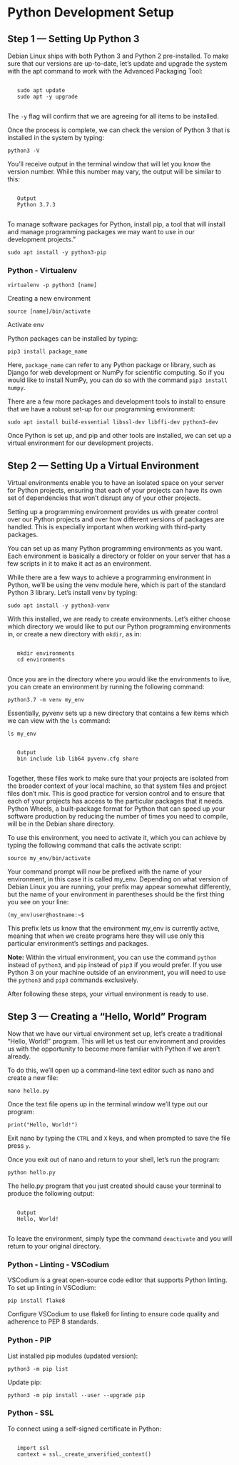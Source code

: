 <!doctype html>
<html lang="en">
 <head>
  <meta charset="UTF-8" />
  <meta name="viewport" content="width=device-width, initial-scale=1.0" />
  <title>How to Install Python 3 and Set Up a Programming Environment on Debian</title>
 </head>
 <body>

  <h1>Python Development Setup</h1>

   <h2>Step 1 — Setting Up Python 3</h2>
  
   <p>
    Debian Linux ships with both Python 3 and Python 2 pre-installed. To make
    sure that our versions are up-to-date, let’s update and upgrade the system
    with the apt command to work with the Advanced Packaging Tool:
   </p>

   <pre><code>
   sudo apt update
   sudo apt -y upgrade
   </code></pre>
   
   <p>
    The <code>-y</code> flag will confirm that we are agreeing for all items to
    be installed.
   </p>
   
   <p>
    Once the process is complete, we can check the version of Python 3 that is
    installed in the system by typing:
   </p>

   <pre><code>python3 -V</code></pre>
   
   <p>
    You’ll receive output in the terminal window that will let you know the
    version number. While this number may vary, the output will be similar to
    this:
   </p>

   <pre><code>
   Output
   Python 3.7.3
   </code></pre>
   
   <p>
    To manage software packages for Python, install pip, a tool that will install and manage programming packages we may want to use in our development projects.”
   </p>

   <pre><code>sudo apt install -y python3-pip</code></pre>

   <h3>Python - Virtualenv</h3>
   
   <pre><code>virtualenv -p python3 [name]</code></pre>
   
   <p>Creating a new environment</p>
   
   <pre><code>source [name]/bin/activate</code></pre>
   
   <p>Activate env</p>
   <p>Python packages can be installed by typing:</p>
   
   <pre><code>pip3 install package_name</code></pre>
   
   <p>
    Here, <code>package_name</code> can refer to any Python package or library,
    such as Django for web development or NumPy for scientific computing. So if
    you would like to install NumPy, you can do so with the command
    <code>pip3 install numpy</code>.
   </p>
   
   <p>
    There are a few more packages and development tools to install to ensure
    that we have a robust set-up for our programming environment:
   </p>

   <pre><code>sudo apt install build-essential libssl-dev libffi-dev python3-dev</code></pre>
   
   <p>
    Once Python is set up, and pip and other tools are installed, we can set up
    a virtual environment for our development projects.
   </p>

   <h2>Step 2 — Setting Up a Virtual Environment</h2>
   
   <p>
    Virtual environments enable you to have an isolated space on your server for
    Python projects, ensuring that each of your projects can have its own set of
    dependencies that won’t disrupt any of your other projects.
   </p>
   
   <p>
    Setting up a programming environment provides us with greater control over
    our Python projects and over how different versions of packages are handled.
    This is especially important when working with third-party packages.
   </p>
   
   <p>
    You can set up as many Python programming environments as you want. Each
    environment is basically a directory or folder on your server that has a few
    scripts in it to make it act as an environment.
   </p>
   
   <p>
    While there are a few ways to achieve a programming environment in Python,
    we’ll be using the venv module here, which is part of the standard Python 3
    library. Let’s install venv by typing:
   </p>

   <pre><code>sudo apt install -y python3-venv</code></pre>
   
   <p>
    With this installed, we are ready to create environments. Let’s either
    choose which directory we would like to put our Python programming
    environments in, or create a new directory with <code>mkdir</code>, as in:
   </p>

   <pre><code>
   mkdir environments
   cd environments
   </code></pre>
   
   <p>
    Once you are in the directory where you would like the environments to live,
    you can create an environment by running the following command:
   </p>

   <pre><code>python3.7 -m venv my_env</code></pre>
   
   <p>
    Essentially, pyvenv sets up a new directory that contains a few items which
    we can view with the <code>ls</code> command:
   </p>

   <pre><code>ls my_env</code></pre>
   <pre><code>
   Output
   bin include lib lib64 pyvenv.cfg share
   </code></pre>
   
   <p>
    Together, these files work to make sure that your projects are isolated from
    the broader context of your local machine, so that system files and project
    files don’t mix. This is good practice for version control and to ensure
    that each of your projects has access to the particular packages that it
    needs. Python Wheels, a built-package format for Python that can speed up
    your software production by reducing the number of times you need to
    compile, will be in the Debian share directory.
   </p>
   
   <p>
    To use this environment, you need to activate it, which you can achieve by
    typing the following command that calls the activate script:
   </p>

   <pre><code>source my_env/bin/activate</code></pre>
   
   <p>
    Your command prompt will now be prefixed with the name of your environment,
    in this case it is called my_env. Depending on what version of Debian Linux
    you are running, your prefix may appear somewhat differently, but the name
    of your environment in parentheses should be the first thing you see on your
    line:
   </p>

   <pre><code>(my_env)user@hostname:~$</code></pre>
   
   <p>
    This prefix lets us know that the environment my_env is currently active,
    meaning that when we create programs here they will use only this particular
    environment’s settings and packages.
   </p>
   
   <p>
    <strong>Note:</strong> Within the virtual environment, you can use the
    command <code>python</code> instead of <code>python3</code>, and
    <code>pip</code> instead of <code>pip3</code> if you would prefer. If you
    use Python 3 on your machine outside of an environment, you will need to use
    the <code>python3</code> and <code>pip3</code> commands exclusively.
   </p>
   
   <p>After following these steps, your virtual environment is ready to use.</p>

   <h2>Step 3 — Creating a “Hello, World” Program</h2>
   
   <p>
    Now that we have our virtual environment set up, let’s create a traditional
    “Hello, World!” program. This will let us test our environment and provides
    us with the opportunity to become more familiar with Python if we aren’t
    already.
   </p>
   
   <p>
    To do this, we’ll open up a command-line text editor such as nano and create
    a new file:
   </p>

   <pre><code>nano hello.py</code></pre>
   
   <p>
    Once the text file opens up in the terminal window we’ll type out our
    program:
   </p>

   <pre><code>print("Hello, World!")</code></pre>
   
   <p>
    Exit nano by typing the <code>CTRL</code> and <code>X</code> keys, and when
    prompted to save the file press <code>y</code>.
   </p>
   
   <p>
    Once you exit out of nano and return to your shell, let’s run the program:
   </p>

   <pre><code>python hello.py</code></pre>
   
   <p>
    The hello.py program that you just created should cause your terminal to
    produce the following output:
   </p>

   <pre><code>
   Output
   Hello, World!
   </code></pre>
   
   <p>
    To leave the environment, simply type the command
    <code>deactivate</code> and you will return to your original directory.
   </p>

   <h3>Python - Linting - VSCodium</h3>
   
   <p>
    VSCodium is a great open-source code editor that supports Python linting. To
    set up linting in VSCodium:
   </p>

   <pre><code>pip install flake8</code></pre>
   
   <p>
    Configure VSCodium to use flake8 for linting to ensure code quality and
    adherence to PEP 8 standards.
   </p>

   <h3>Python - PIP</h3>
   
   <p>List installed pip modules (updated version):</p>
   
   <pre><code>python3 -m pip list</code></pre>
   
   <p>Update pip:</p>
   
   <pre><code>python3 -m pip install --user --upgrade pip</code></pre>

   <h3>Python - SSL</h3>
   
   <p>To connect using a self-signed certificate in Python:</p>
   
   <pre><code>
   import ssl
   context = ssl._create_unverified_context()
   </code></pre>
  
 </body>
</html>
